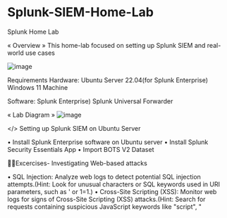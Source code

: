 # Splunk-SIEM-Home-Lab

Splunk Home Lab

« Overview »
This home-lab focused on setting up Splunk SIEM and real-world use cases

![image](https://github.com/user-attachments/assets/83156f21-9f70-4bdc-8a13-177509153fbe)

Requirements
Hardware:
  Ubuntu Server 22.04(for Splunk Enterprise)
  Windows 11 Machine

Software:
  Splunk Enterprise)
  Splunk Universal Forwarder

« Lab Diagram »
![image](https://github.com/user-attachments/assets/af02b670-74e9-4e35-b03c-4f165a4a2093)

</> Setting up Splunk SIEM on Ubuntu Server

• Install Splunk Enterprise software on Ubuntu server
• Install Splunk Security Essentials App
• Import BOTS V2 Dataset


🧑‍💻Excercises- Investigating Web-based attacks

• SQL Injection: Analyze web logs to detect potential SQL injection attempts.(Hint: Look for unusual characters or SQL keywords used in URI parameters, such as ' or 1=1.)
• Cross-Site Scripting (XSS): Monitor web logs for signs of Cross-Site Scripting (XSS) attacks.(Hint: Search for requests containing suspicious JavaScript keywords like "script", "<script>", or "onload".)
• Cross-Site Request Forgery: Identify potential Cross-Site Request Forgery (CSRF) attacks in web logs.(Hint: Look for requests with unexpected or unauthorized actions, such as changes in user settings or profile information.)
• Directory Traversal: Search for indications of Directory Traversal attacks in web logs.(Hint: Check for requests containing "../" or "%2e%2e/" sequences in the URI, attempting to access files outside the web root.)
• Brute Force: Monitor access logs for patterns indicative of brute force attacks.(Hint: Look for repeated login attempts from the same IP address or requests with multiple failed authentication attempts.)
• Session Hijacking: Detect potential session hijacking attempts by analyzing web logs.(Hint: Look for multiple logins from different IP addresses for the same user account in a short time frame.)
• Remote Code Execution: Identify potential Remote Code Execution (RCE) attempts in web logs.(Hint: Look for requests with unusual file extensions or commands that may indicate attempts to execute arbitrary code on the server.)
• XXL External Entity: Search for indications of XML External Entity (XXE) attacks in web logs.(Hint: Look for requests with XML payloads containing references to external entities or unusual XML processing instructions.)
• Insecure Deserialization Detection: Detect potential Insecure Deserialization attempts in web logs.(Hint: Look for requests with serialized data or references to known serialization libraries vulnerable to exploitation.)
• SSRF Detection: Monitor web logs for signs of Server-Side Request Forgery (SSRF) attacks.(Hint: Look for requests with URLs pointing to internal or sensitive resources, or containing unexpected protocols like "file://" or "gopher://".)


🧑‍💻Excercises- Investigating Network-based attacks

• Port Scanning: Detect port scanning activities in network logs.(Hint: Look for a large number of connection attempts from the same source IP to different destination ports within a short time frame.)
• DDoS Attack: Identify Distributed Denial of Service (DDoS) attacks in network logs.(Hint: Watch for a sudden increase in traffic volume or a high number of connection requests to a single destination IP or port from multiple source IPs.)
• Brute Force SSH Attack: Detect brute force SSH login attempts in authentication logs.(Hint: Check for repeated failed login attempts from the same source IP address within a short time frame.)
• DNS Tunneling: Identify DNS tunneling activities in DNS logs.(Hint: Look for DNS queries with abnormally large query sizes, which may indicate DNS tunneling attempts to exfiltrate data.)
• Malicious Payload: Detect known malicious payloads in network logs using Suricata IDS or Zeek IDS.(Hint: Search for network logs containing signatures or indicators associated with known malware or exploit kits.)
• Malicious File Download: Detect malicious file downloads in HTTP server logs.(Hint: Search for HTTP requests with file extensions commonly associated with malware, such as ".exe" or ".dll".)
• Network Reconnaissance: Identify network reconnaissance activities in network logs using Suricata IDS.(Hint: Look for network logs containing events indicative of port scanning activities, such as multiple connection attempts from the same source IP to different destination IPs.)
• Man-in-the-Middle (MitM) Attack: Detect potential Man-in-the-Middle (MitM) attacks in network logs.(Hint: Look for network logs indicating rejected connections or SYN packets without completing the TCP handshake, which may suggest ARP spoofing or MitM attacks.)
• Data Exfiltration: Identify data exfiltration attempts in network logs.(Hint: Look for network logs containing large outbound data transfers or unusually high volumes of data transmitted from internal to external destinations, which may indicate data exfiltration attempts.)

